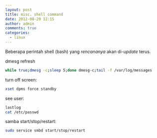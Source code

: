 ```yaml
---
layout: post
title: misc. shell command
date: 2012-08-29 12:15
author: admin
comments: true
categories:
  - linux
---
```

Beberapa perintah shell (bash) yang *rencananya* akan di-*update* terus.

dmesg refresh
```bash
while true;dmesg -c;sleep 5;done dmesg-c;tail -f /var/log/messages
```
<!--more-->
turn off screen:
```bash
xset dpms force standby
```

see user:
```bash
lastlog
cat /etc/passwd
```

samba start/stop/restart:
```bash
sudo service smbd start/stop/restart
```
